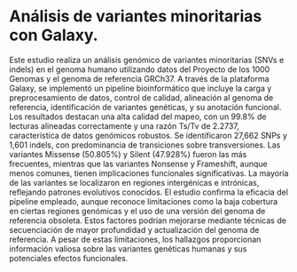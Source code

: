 # Análisis de variantes minoritarias con Galaxy.
Este estudio realiza un análisis genómico de variantes minoritarias (SNVs e indels) en el genoma humano utilizando datos del Proyecto de los 1000 Genomas y el genoma de referencia GRCh37. A través de la plataforma Galaxy, se implementó un pipeline bioinformático que incluye la carga y preprocesamiento de datos, control de calidad, alineación al genoma de referencia, identificación de variantes genéticas, y su anotación funcional.
Los resultados destacan una alta calidad del mapeo, con un 99.8% de lecturas alineadas correctamente y una razón Ts/Tv de 2.2737, característica de datos genómicos robustos. Se identificaron 27,662 SNPs y 1,601 indels, con predominancia de transiciones sobre transversiones. Las variantes Missense (50.805%) y Silent (47.928%) fueron las más frecuentes, mientras que las variantes Nonsense y Frameshift, aunque menos comunes, tienen implicaciones funcionales significativas. La mayoría de las variantes se localizaron en regiones intergénicas e intrónicas, reflejando patrones evolutivos conocidos.
El estudio confirma la eficacia del pipeline empleado, aunque reconoce limitaciones como la baja cobertura en ciertas regiones genómicas y el uso de una versión del genoma de referencia obsoleta. Estos factores podrían mejorarse mediante técnicas de secuenciación de mayor profundidad y actualización del genoma de referencia. A pesar de estas limitaciones, los hallazgos proporcionan información valiosa sobre las variantes genéticas humanas y sus potenciales efectos funcionales.
